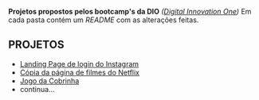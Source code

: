 **Projetos propostos pelos bootcamp's da DIO** *([Digital Innovation One](digitalinnovation.one))*
Em cada pasta contém um *README* com as alterações feitas.

## PROJETOS

- [Landing Page de login do Instagram](https://github.com/leotatu/DIO/tree/main/landingPage)
- [Cópia da página de filmes do Netflix](https://github.com/leotatu/DIO/tree/main/netflix)
- [Jogo da Cobrinha](https://github.com/leotatu/DIO/tree/main/gameSnake)
- continua...

